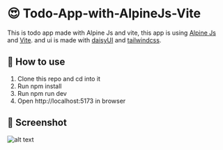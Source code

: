 # 😍 Todo-App-with-AlpineJs-Vite

This is todo app made with Alpine Js and vite, this app is using [Alpine Js](https://alpinejs.dev/) and [Vite](https://vitejs.dev/).
and ui is made with [daisyUI](https://daisyui.com/) and [tailwindcss](https://tailwindcss.com/).

## 🤣 How to use

1. Clone this repo and cd into it
2. Run npm install
3. Run npm run dev
4. Open http://localhost:5173 in browser

## 🤔 Screenshot

![alt text](https://i.imgur.com/08RbSvh.png)